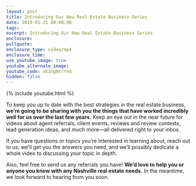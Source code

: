 ```yaml
---
layout: post
title: Introducing Our New Real Estate Business Series
date: 2019-01-21 00:00:00
tags:
excerpt: Introducing Our New Real Estate Business Series
enclosure:
pullquote:
enclosure_type: video/mp4
enclosure_time:
use_youtube_image: true
youtube_alternate_image:
youtube_code: nE3ngNtcYn4
hidden: false
---
```


{% include youtube.html %}

To keep you up to date with the best strategies in the real estate business, **we’re going to be sharing with you the things that have worked incredibly well for us over the last few years.** Keep an eye out in the near future for videos about agent referrals, client events, reviews and review contests, lead generation ideas, and much more—all delivered right to your inbox.&nbsp;

If you have questions or topics you’re interested in learning about, reach out to us; we’ll get you the answers you need, and we’ll possibly dedicate a whole video to discussing your topic in depth.

Also, feel free to send us any referrals you have\! **We’d love to help you or anyone you know with any Nashville real estate needs.** In the meantime, we look forward to hearing from you soon.

